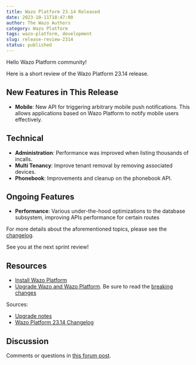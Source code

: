 ```yaml
---
title: Wazo Platform 23.14 Released
date: 2023-10-11T18:47:00
author: The Wazo Authors
category: Wazo Platform
tags: wazo-platform, development
slug: release-review-2314
status: published
---
```


Hello Wazo Platform community!

Here is a short review of the Wazo Platform 23.14 release.

## New Features in This Release

- **Mobile**: New API for triggering arbitrary mobile push notifications. This
  allows applications based on Wazo Platform to notify mobile users effectively.

## Technical

- **Administration**: Performance was improved when listing thousands of
  incalls.
- **Multi Tenancy**: Improve tenant removal by removing associated devices.
- **Phonebook**: Improvements and cleanup on the phonebook API.

## Ongoing Features

- **Performance**: Various under-the-hood optimizations to the database
  subsystem, improving APIs performance for certain routes

For more details about the aforementioned topics, please see the [changelog](https://wazo-dev.atlassian.net/issues/?jql=project%3DWAZO%20AND%20fixVersion%3D23.14).

See you at the next sprint review!

## Resources

- [Install Wazo Platform](/use-cases)
- [Upgrade Wazo and Wazo Platform](/uc-doc/upgrade/). Be sure to read the
  [breaking changes](/uc-doc/upgrade/upgrade_notes#23-14)

Sources:

- [Upgrade notes](/uc-doc/upgrade/upgrade_notes#23-14)
- [Wazo Platform 23.14 Changelog](https://wazo-dev.atlassian.net/issues/?jql=project%3DWAZO%20AND%20fixVersion%3D23.14)

## Discussion

Comments or questions in
[this forum post](https://wazo-platform.discourse.group/t/blog-wazo-platform-23-14-released).
